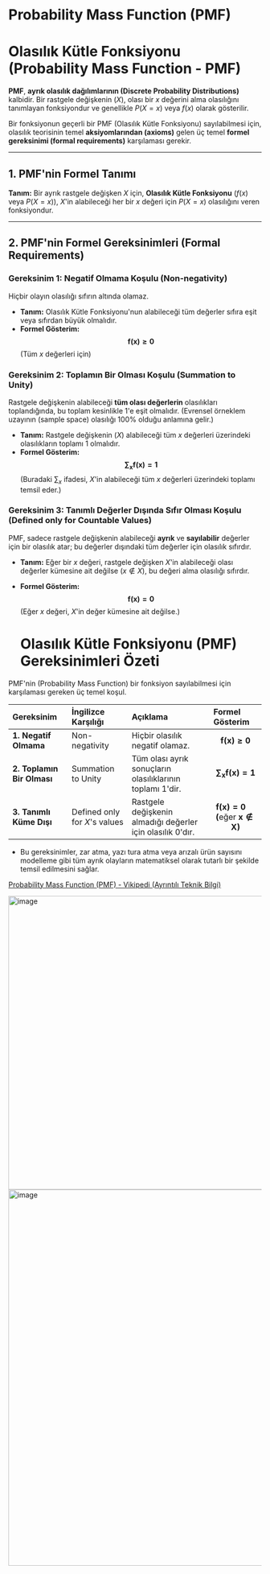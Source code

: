 # Probability Mass Function (PMF)

# Olasılık Kütle Fonksiyonu (Probability Mass Function - PMF)

**PMF**, **ayrık olasılık dağılımlarının (Discrete Probability Distributions)** kalbidir. Bir rastgele değişkenin ($X$), olası bir $x$ değerini alma olasılığını tanımlayan fonksiyondur ve genellikle $P(X=x)$ veya $f(x)$ olarak gösterilir.

Bir fonksiyonun geçerli bir PMF (Olasılık Kütle Fonksiyonu) sayılabilmesi için, olasılık teorisinin temel **aksiyomlarından (axioms)** gelen üç temel **formel gereksinimi (formal requirements)** karşılaması gerekir.

---

## 1. PMF'nin Formel Tanımı

**Tanım:** Bir ayrık rastgele değişken $X$ için, **Olasılık Kütle Fonksiyonu** ($f(x)$ veya $P(X=x)$), $X$'in alabileceği her bir $x$ değeri için $P(X=x)$ olasılığını veren fonksiyondur.

---

## 2. PMF'nin Formel Gereksinimleri (Formal Requirements)

### Gereksinim 1: Negatif Olmama Koşulu (Non-negativity)

Hiçbir olayın olasılığı sıfırın altında olamaz.

* **Tanım:** Olasılık Kütle Fonksiyonu'nun alabileceği tüm değerler sıfıra eşit veya sıfırdan büyük olmalıdır.
* **Formel Gösterim:**
    $$\mathbf{f(x) \ge 0}$$
    (Tüm $x$ değerleri için)

### Gereksinim 2: Toplamın Bir Olması Koşulu (Summation to Unity)

Rastgele değişkenin alabileceği **tüm olası değerlerin** olasılıkları toplandığında, bu toplam kesinlikle $1$'e eşit olmalıdır. (Evrensel örneklem uzayının (sample space) olasılığı $100\%$ olduğu anlamına gelir.)

* **Tanım:** Rastgele değişkenin ($X$) alabileceği tüm $x$ değerleri üzerindeki olasılıkların toplamı $1$ olmalıdır.
* **Formel Gösterim:**
    $$\mathbf{\sum_{x} f(x) = 1}$$
    (Buradaki $\sum_{x}$ ifadesi, $X$'in alabileceği tüm $x$ değerleri üzerindeki toplamı temsil eder.)

### Gereksinim 3: Tanımlı Değerler Dışında Sıfır Olması Koşulu (Defined only for Countable Values)

PMF, sadece rastgele değişkenin alabileceği **ayrık** ve **sayılabilir** değerler için bir olasılık atar; bu değerler dışındaki tüm değerler için olasılık sıfırdır.

* **Tanım:** Eğer bir $x$ değeri, rastgele değişken $X$'in alabileceği olası değerler kümesine ait değilse ($x \notin X$), bu değeri alma olasılığı sıfırdır.
* **Formel Gösterim:**
    $$\mathbf{f(x) = 0}$$
    (Eğer $x$ değeri, $X$'in değer kümesine ait değilse.)

  # Olasılık Kütle Fonksiyonu (PMF) Gereksinimleri Özeti

PMF'nin (Probability Mass Function) bir fonksiyon sayılabilmesi için karşılaması gereken üç temel koşul.

| Gereksinim | İngilizce Karşılığı | Açıklama | Formel Gösterim |
| :--- | :--- | :--- | :--- |
| **1. Negatif Olmama** | Non-negativity | Hiçbir olasılık negatif olamaz. | $$\mathbf{f(x) \ge 0}$$ |
| **2. Toplamın Bir Olması** | Summation to Unity | Tüm olası ayrık sonuçların olasılıklarının toplamı 1'dir. | $$\mathbf{\sum_{x} f(x) = 1}$$ |
| **3. Tanımlı Küme Dışı** | Defined only for $X$'s values | Rastgele değişkenin almadığı değerler için olasılık $0$'dır. | $$\mathbf{f(x) = 0 \quad (\text{eğer } x \notin X)}$$ |

* Bu gereksinimler, zar atma, yazı tura atma veya arızalı ürün sayısını modelleme gibi tüm ayrık olayların matematiksel olarak tutarlı bir şekilde temsil edilmesini sağlar.

[Probability Mass Function (PMF) - Vikipedi (Ayrıntılı Teknik Bilgi)](https://en.wikipedia.org/wiki/Probability_mass_function)

<img width="899" height="584" alt="image" src="https://github.com/user-attachments/assets/33cc0fb7-bd90-4270-bf40-0545ffb1c74c" />


<img width="698" height="748" alt="image" src="https://github.com/user-attachments/assets/cf344f2d-b864-470a-b44e-ad2cb32205ce" />



